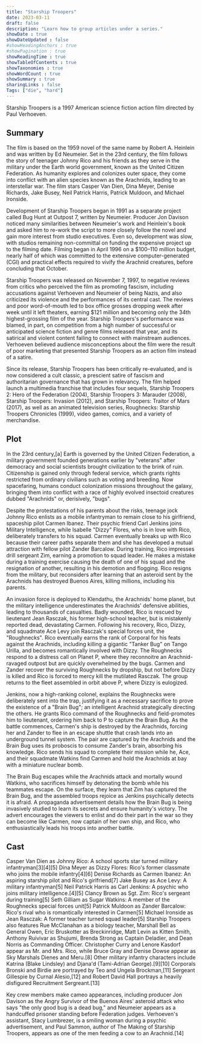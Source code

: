 ```yaml
---
title: "Starship Troopers"
date: 2023-03-11
draft: false
description: "Learn how to group articles under a series."
showDate : true
showDateUpdated : false
#showHeadingAnchors : true
#showPagination : true
showReadingTime : true
showTableOfContents : true
showTaxonomies : true 
showWordCount : true
showSummary : true
sharingLinks : false
Tags: ["die", "hard"]
---
```

Starship Troopers is a 1997 American science fiction action film directed by Paul Verhoeven.

## Summary
 The film is based on the 1959 novel of the same name by Robert A. Heinlein and was written by Ed Neumeier. Set in the 23rd century, the film follows the story of teenager Johnny Rico and his friends as they serve in the military under the Earth world government, known as the United Citizen Federation. As humanity explores and colonizes outer space, they come into conflict with an alien species known as the Arachnids, leading to an interstellar war. The film stars Casper Van Dien, Dina Meyer, Denise Richards, Jake Busey, Neil Patrick Harris, Patrick Muldoon, and Michael Ironside.

Development of Starship Troopers began in 1991 as a separate project called Bug Hunt at Outpost 7, written by Neumeier. Producer Jon Davison noticed many similarities between Neumeier's work and Heinlein's book and asked him to re-work the script to more closely follow the novel and gain more interest from studio executives. Even so, development was slow, with studios remaining non-committal on funding the expensive project up to the filming date. Filming began in April 1996 on a $100–110 million budget, nearly half of which was committed to the extensive computer-generated (CGI) and practical effects required to vivify the Arachnid creatures, before concluding that October.

Starship Troopers was released on November 7, 1997, to negative reviews from critics who perceived the film as promoting fascism, including accusations against Verhoeven and Neumeier of being Nazis, and also criticized its violence and the performances of its central cast. The reviews and poor word-of-mouth led to box office grosses dropping week after week until it left theaters, earning $121 million and becoming only the 34th highest-grossing film of the year. Starship Troopers's performance was blamed, in part, on competition from a high number of successful or anticipated science fiction and genre films released that year, and its satirical and violent content failing to connect with mainstream audiences. Verhoeven believed audience misconceptions about the film were the result of poor marketing that presented Starship Troopers as an action film instead of a satire.

Since its release, Starship Troopers has been critically re-evaluated, and is now considered a cult classic, a prescient satire of fascism and authoritarian governance that has grown in relevancy. The film helped launch a multimedia franchise that includes four sequels, Starship Troopers 2: Hero of the Federation (2004), Starship Troopers 3: Marauder (2008), Starship Troopers: Invasion (2012), and Starship Troopers: Traitor of Mars (2017), as well as an animated television series, Roughnecks: Starship Troopers Chronicles (1999), video games, comics, and a variety of merchandise.



## Plot
In the 23rd century,[a] Earth is governed by the United Citizen Federation, a military government founded generations earlier by "veterans" after democracy and social scientists brought civilization to the brink of ruin. Citizenship is gained only through federal service, which grants rights restricted from ordinary civilians such as voting and breeding. Now spacefaring, humans conduct colonization missions throughout the galaxy, bringing them into conflict with a race of highly evolved insectoid creatures dubbed "Arachnids" or, derisively, "bugs".

Despite the protestations of his parents about the risks, teenage jock Johnny Rico enlists as a mobile infantryman to remain close to his girlfriend, spaceship pilot Carmen Ibanez. Their psychic friend Carl Jenkins joins Military Intelligence, while Isabelle "Dizzy" Flores, who is in love with Rico, deliberately transfers to his squad. Carmen eventually breaks up with Rico because their career paths separate them and she has developed a mutual attraction with fellow pilot Zander Barcalow. During training, Rico impresses drill sergeant Zim, earning a promotion to squad leader. He makes a mistake during a training exercise causing the death of one of his squad and the resignation of another, resulting in his demotion and flogging. Rico resigns from the military, but reconsiders after learning that an asteroid sent by the Arachnids has destroyed Buenos Aires, killing millions, including his parents.

An invasion force is deployed to Klendathu, the Arachnids' home planet, but the military intelligence underestimates the Arachnids' defensive abilities, leading to thousands of casualties. Badly wounded, Rico is rescued by lieutenant Jean Rasczak, his former high-school teacher, but is mistakenly reported dead, devastating Carmen. Following his recovery, Rico, Dizzy, and squadmate Ace Levy join Rasczak's special forces unit, the "Roughnecks". Rico eventually earns the rank of Corporal for his feats against the Arachnids, including killing a gigantic "Tanker Bug" on Tango Urilla, and becomes romantically involved with Dizzy. The Roughnecks respond to a distress call on Planet P, where they reconnoitre an Arachnid-ravaged outpost but are quickly overwhelmed by the bugs. Carmen and Zander recover the surviving Roughnecks by dropship, but not before Dizzy is killed and Rico is forced to mercy kill the mutilated Rasczak. The group returns to the fleet assembled in orbit above P, where Dizzy is eulogized.

Jenkins, now a high-ranking colonel, explains the Roughnecks were deliberately sent into the trap, justifying it as a necessary sacrifice to prove the existence of a "Brain Bug"; an intelligent Arachnid strategically directing the others. He grants Rico command of the Roughnecks and field-promotes him to lieutenant, ordering him back to P to capture the Brain Bug. As the battle commences, Carmen's ship is destroyed by the Arachnids, forcing her and Zander to flee in an escape shuttle that crash lands into an underground tunnel system. The pair are captured by the Arachnids and the Brain Bug uses its proboscis to consume Zander's brain, absorbing his knowledge. Rico sends his squad to complete their mission while he, Ace, and their squadmate Watkins find Carmen and hold the Arachnids at bay with a miniature nuclear bomb.

The Brain Bug escapes while the Arachnids attack and mortally wound Watkins, who sacrifices himself by detonating the bomb while his teammates escape. On the surface, they learn that Zim has captured the Brain Bug, and the assembled troops rejoice as Jenkins psychically detects it is afraid. A propaganda advertisement details how the Brain Bug is being invasively studied to learn its secrets and ensure humanity's victory. The advert encourages the viewers to enlist and do their part in the war so they can become like Carmen, now captain of her own ship, and Rico, who enthusiastically leads his troops into another battle.

## Cast
Casper Van Dien as Johnny Rico: A school sports star turned military infantryman[3][4][5]
Dina Meyer as Dizzy Flores: Rico's former classmate who joins the mobile infantry[4][6]
Denise Richards as Carmen Ibanez: An aspiring starship pilot and Rico's girlfriend[7]
Jake Busey as Ace Levy: A military infantryman[5]
Neil Patrick Harris as Carl Jenkins: A psychic who joins military intelligence.[4][5]
Clancy Brown as Sgt. Zim: Rico's sergeant during training[5]
Seth Gilliam as Sugar Watkins: A member of the Roughnecks special forces unit[5]
Patrick Muldoon as Zander Barcalow: Rico's rival who is romantically interested in Carmen[5]
Michael Ironside as Jean Rasczak: A former teacher turned squad leader[5]
Starship Troopers also features Rue McClanahan as a biology teacher, Marshall Bell as General Owen, Eric Bruskotter as Breckinridge, Matt Levin as Kitten Smith, Anthony Ruivivar as Shujumi, Brenda Strong as Captain Deladier, and Dean Norris as Commanding Officer. Christopher Curry and Lenore Kasdorf appear as Mr. and Mrs. Rico, while Bruce Gray and Denise Dowse appear as Sky Marshals Dienes and Meru.[8] Other military infantry characters include Katrina (Blake Lindsley) and Djana'd (Tami-Adrian George).[9][10] Corporals Bronski and Birdie are portrayed by Teo and Ungela Brockman,[11] Sergeant Gillespie by Curnal Alesio,[12] and Robert David Hall portrays a heavily disfigured Recruitment Sergreant.[13]

Key crew members make cameo appearances, including producer Jon Davison as the Angry Survivor of the Buenos Aires' asteroid attack who says "the only good bug is a dead bug," and Neumeier appears as a handcuffed prisoner standing before Federation judges. Verhoeven's assistant, Stacy Lumbrezer, is a smiling woman during a psychic advertisement, and Paul Sammon, author of The Making of Starship Troopers, appears as one of the men feeding a cow to an Arachnid.[14]